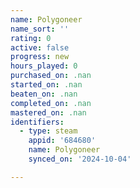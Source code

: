 ```yaml
---
name: Polygoneer
name_sort: ''
rating: 0
active: false
progress: new
hours_played: 0
purchased_on: .nan
started_on: .nan
beaten_on: .nan
completed_on: .nan
mastered_on: .nan
identifiers:
  - type: steam
    appid: '684680'
    name: Polygoneer
    synced_on: '2024-10-04'

---
```

